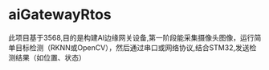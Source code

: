 # aiGatewayRtos
此项目基于3568,目的是构建AI边缘网关设备,第一阶段能采集摄像头图像，运行简单目标检测（RKNN或OpenCV），然后通过串口或网络协议,结合STM32,发送检测结果（如位置、状态）
